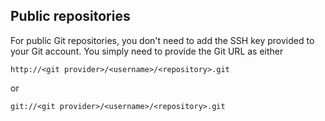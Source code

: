 


## Public repositories

For public Git repositories, you don't need to add the SSH key provided to your Git account. You simply need to provide the Git URL as either

`http://<git provider>/<username>/<repository>.git
`  

or   

`git://<git provider>/<username>/<repository>.git`




